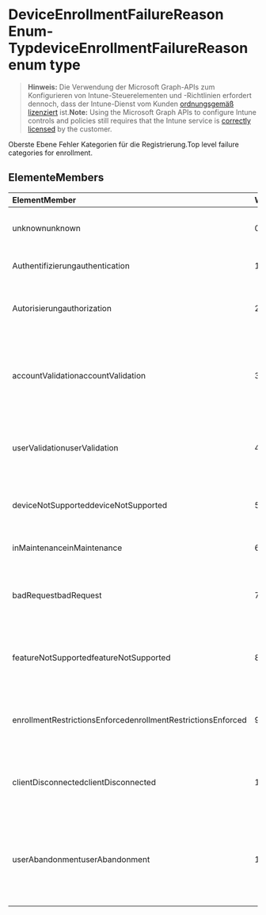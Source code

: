# <a name="deviceenrollmentfailurereason-enum-type"></a><span data-ttu-id="036a1-101">DeviceEnrollmentFailureReason Enum-Typ</span><span class="sxs-lookup"><span data-stu-id="036a1-101">deviceEnrollmentFailureReason enum type</span></span>

> <span data-ttu-id="036a1-102">**Hinweis:** Die Verwendung der Microsoft Graph-APIs zum Konfigurieren von Intune-Steuerelementen und -Richtlinien erfordert dennoch, dass der Intune-Dienst vom Kunden [ordnungsgemäß lizenziert](https://go.microsoft.com/fwlink/?linkid=839381) ist.</span><span class="sxs-lookup"><span data-stu-id="036a1-102">**Note:** Using the Microsoft Graph APIs to configure Intune controls and policies still requires that the Intune service is [correctly licensed](https://go.microsoft.com/fwlink/?linkid=839381) by the customer.</span></span>

<span data-ttu-id="036a1-103">Oberste Ebene Fehler Kategorien für die Registrierung.</span><span class="sxs-lookup"><span data-stu-id="036a1-103">Top level failure categories for enrollment.</span></span>
## <a name="members"></a><span data-ttu-id="036a1-104">Elemente</span><span class="sxs-lookup"><span data-stu-id="036a1-104">Members</span></span>
|<span data-ttu-id="036a1-105">Element</span><span class="sxs-lookup"><span data-stu-id="036a1-105">Member</span></span>|<span data-ttu-id="036a1-106">Wert</span><span class="sxs-lookup"><span data-stu-id="036a1-106">Value</span></span>|<span data-ttu-id="036a1-107">Beschreibung</span><span class="sxs-lookup"><span data-stu-id="036a1-107">Description</span></span>|
|:---|:---|:---|
|<span data-ttu-id="036a1-108">unknown</span><span class="sxs-lookup"><span data-stu-id="036a1-108">unknown</span></span>|<span data-ttu-id="036a1-109">0</span><span class="sxs-lookup"><span data-stu-id="036a1-109">0</span></span>|<span data-ttu-id="036a1-110">Der Standardwert, Fehlerursache ist unbekannt.</span><span class="sxs-lookup"><span data-stu-id="036a1-110">Default value, failure reason is unknown.</span></span>|
|<span data-ttu-id="036a1-111">Authentifizierung</span><span class="sxs-lookup"><span data-stu-id="036a1-111">authentication</span></span>|<span data-ttu-id="036a1-112">1</span><span class="sxs-lookup"><span data-stu-id="036a1-112">1</span></span>|<span data-ttu-id="036a1-113">Fehler bei der Authentifizierung</span><span class="sxs-lookup"><span data-stu-id="036a1-113">Authentication failed</span></span>|
|<span data-ttu-id="036a1-114">Autorisierung</span><span class="sxs-lookup"><span data-stu-id="036a1-114">authorization</span></span>|<span data-ttu-id="036a1-115">2</span><span class="sxs-lookup"><span data-stu-id="036a1-115">2</span></span>|<span data-ttu-id="036a1-116">Anruf wurde authentifiziert, jedoch nicht autorisiert, registrieren.</span><span class="sxs-lookup"><span data-stu-id="036a1-116">Call was authenticated, but not authorized to enroll.</span></span>|
|<span data-ttu-id="036a1-117">accountValidation</span><span class="sxs-lookup"><span data-stu-id="036a1-117">accountValidation</span></span>|<span data-ttu-id="036a1-118">3</span><span class="sxs-lookup"><span data-stu-id="036a1-118">3</span></span>|<span data-ttu-id="036a1-119">Fehler beim Überprüfen von des Kontos für die Registrierung.</span><span class="sxs-lookup"><span data-stu-id="036a1-119">Failed to validate the account for enrollment.</span></span> <span data-ttu-id="036a1-120">(Konto blockiert, Registrierung nicht aktiviert)</span><span class="sxs-lookup"><span data-stu-id="036a1-120">(Account blocked, enrollment not enabled)</span></span>|
|<span data-ttu-id="036a1-121">userValidation</span><span class="sxs-lookup"><span data-stu-id="036a1-121">userValidation</span></span>|<span data-ttu-id="036a1-122">4</span><span class="sxs-lookup"><span data-stu-id="036a1-122">4</span></span>|<span data-ttu-id="036a1-123">Benutzer konnte nicht überprüft werden.</span><span class="sxs-lookup"><span data-stu-id="036a1-123">User could not be validated.</span></span> <span data-ttu-id="036a1-124">(Benutzer ist nicht vorhanden, fehlende Lizenz)</span><span class="sxs-lookup"><span data-stu-id="036a1-124">(User does not exist, missing license)</span></span>|
|<span data-ttu-id="036a1-125">deviceNotSupported</span><span class="sxs-lookup"><span data-stu-id="036a1-125">deviceNotSupported</span></span>|<span data-ttu-id="036a1-126">5</span><span class="sxs-lookup"><span data-stu-id="036a1-126">5</span></span>|<span data-ttu-id="036a1-127">Gerät ist nicht für die Verwaltung von mobilen Geräten unterstützt.</span><span class="sxs-lookup"><span data-stu-id="036a1-127">Device is not supported for mobile device management.</span></span>|
|<span data-ttu-id="036a1-128">inMaintenance</span><span class="sxs-lookup"><span data-stu-id="036a1-128">inMaintenance</span></span>|<span data-ttu-id="036a1-129">6</span><span class="sxs-lookup"><span data-stu-id="036a1-129">6</span></span>|<span data-ttu-id="036a1-130">Konto ist in der Wartung.</span><span class="sxs-lookup"><span data-stu-id="036a1-130">Account is in maintenance.</span></span>|
|<span data-ttu-id="036a1-131">badRequest</span><span class="sxs-lookup"><span data-stu-id="036a1-131">badRequest</span></span>|<span data-ttu-id="036a1-132">7</span><span class="sxs-lookup"><span data-stu-id="036a1-132">7</span></span>|<span data-ttu-id="036a1-133">Client gesendet eine Anforderung, die nicht vom Dienst verstanden/unterstützt wird.</span><span class="sxs-lookup"><span data-stu-id="036a1-133">Client sent a request that is not understood/supported by the service.</span></span>|
|<span data-ttu-id="036a1-134">featureNotSupported</span><span class="sxs-lookup"><span data-stu-id="036a1-134">featureNotSupported</span></span>|<span data-ttu-id="036a1-135">8</span><span class="sxs-lookup"><span data-stu-id="036a1-135">8</span></span>|<span data-ttu-id="036a1-136">Features, die durch diese Registrierung verwendet werden für dieses Konto nicht unterstützt.</span><span class="sxs-lookup"><span data-stu-id="036a1-136">Feature(s) used by this enrollment are not supported for this account.</span></span>|
|<span data-ttu-id="036a1-137">enrollmentRestrictionsEnforced</span><span class="sxs-lookup"><span data-stu-id="036a1-137">enrollmentRestrictionsEnforced</span></span>|<span data-ttu-id="036a1-138">9</span><span class="sxs-lookup"><span data-stu-id="036a1-138">9</span></span>|<span data-ttu-id="036a1-139">Registrierung Einschränkungen durch den Administrator konfiguriert blockiert diese Registrierung.</span><span class="sxs-lookup"><span data-stu-id="036a1-139">Enrollment restrictions configured by admin blocked this enrollment.</span></span>|
|<span data-ttu-id="036a1-140">clientDisconnected</span><span class="sxs-lookup"><span data-stu-id="036a1-140">clientDisconnected</span></span>|<span data-ttu-id="036a1-141">10</span><span class="sxs-lookup"><span data-stu-id="036a1-141">10</span></span>|<span data-ttu-id="036a1-142">Client ein Timeout aufgetreten, oder die Registrierung mithilfe des Endbenutzers abgebrochen wurde.</span><span class="sxs-lookup"><span data-stu-id="036a1-142">Client timed out or enrollment was aborted by enduser.</span></span>|
|<span data-ttu-id="036a1-143">userAbandonment</span><span class="sxs-lookup"><span data-stu-id="036a1-143">userAbandonment</span></span>|<span data-ttu-id="036a1-144">11</span><span class="sxs-lookup"><span data-stu-id="036a1-144">11</span></span>|<span data-ttu-id="036a1-145">Registrierung wurde abgebrochen, mithilfe des Endbenutzers.</span><span class="sxs-lookup"><span data-stu-id="036a1-145">Enrollment was abandoned by enduser.</span></span> <span data-ttu-id="036a1-146">(Des Endbenutzers Onboarding gestartet, aber nicht in kurzer Zeit abgeschlossen)</span><span class="sxs-lookup"><span data-stu-id="036a1-146">(Enduser started onboarding but failed to complete it in timely manner)</span></span>|


<!-- {
  "type": "#page.annotation",
  "suppressions": [
    "Warning: Enum deviceEnrollmentFailureReason has some values specified and others unspecified."
  ],
}
-->
